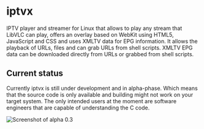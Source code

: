 # iptvx

IPTV player and streamer for Linux that allows to play any stream that LibVLC can play, offers an overlay based on WebKit using HTML5, JavaScript and CSS and uses XMLTV data for EPG information. It allows the playback of URLs, files and can grab URLs from shell scripts. XMLTV EPG data can be downloaded directly from URLs or grabbed from shell scripts.

## Current status

Currently iptvx is still under development and in alpha-phase. Which means that the source code is only available and building might not work on your target system. The only intended users at the moment are software engineers that are capable of understanding the C code.

![Screenshot of alpha 0.3](https://lh3.googleusercontent.com/w10P4-TBgPzDXn7j21irPDvA_oNAmxg-FYuzapXQKOzdBxcBQWJ4yf2LgRGQU-JB4bt2BUdO_AvrF7gkHx-eLnCrhp6rELX9RAfeGLDnxS3RuvkMnWzNaMaUBP9cg7S1LU7K92dOwYst9oVgBCPUCcZ17QaRtpczFnWga0uZfXpmAyB4GZc-klaUPRXhr5dWW6WLRZb1oIooC81VRYVlttFqpG55GirW_bp-vnOrKBIb4Vm5JMWpyHPgC7q8hlhzkdt144E0tRH7wQSihylcxE1062prrj7QRIPh9pzvQyNdyJj6E7pwzJGW3wL_DCVWvRtIly63HGBppPbfeMuZR7QVVGY1Rfbx-Jldfrb83CuGhPM4GgUQi02LgPtYkAZzxodbXUltCcLonREP0P_hzieIVQTEH1GZ2X6ySVfAtyZTZ-Gs6io8l0HJ2Mo_JAyy3NDhHFI2zHMbtXXVLzvNA_snutBHdFK1JRFsJNvkoBLBTJzPamEWA21xBR1iR09Nvf99_FI9d5E9l_5H5bLrhYj5tZOm3KX5142_jeR1P2hW5vyWexEBJJMv1wSP7rVyoIebn4F6NQPBs2Fas069pmffwBp9KNkQ0nRnBXiJsixQOfNjSM0HPBVoWHLsC_hHI0AdiI8Sda9_x83V7o3tmB-EEhaVpELs-mX71lKN_Q=w1249-h702-no)
